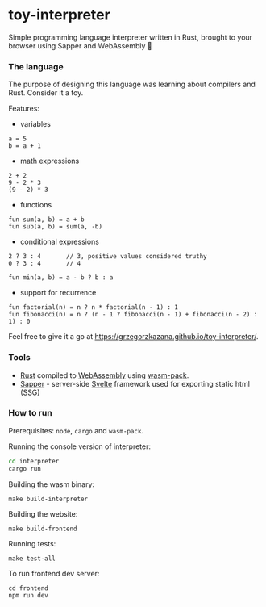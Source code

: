 # toy-interpreter

Simple programming language interpreter written in Rust, brought to your browser using Sapper and WebAssembly 🚀

### The language

The purpose of designing this language was learning about compilers and Rust. Consider it a toy.

Features:

-   variables

```
a = 5
b = a + 1
```

-   math expressions

```
2 + 2
9 - 2 * 3
(9 - 2) * 3
```

-   functions

```
fun sum(a, b) = a + b
fun sub(a, b) = sum(a, -b)
```

-   conditional expressions

```
2 ? 3 : 4       // 3, positive values considered truthy
0 ? 3 : 4       // 4

fun min(a, b) = a - b ? b : a
```

-   support for recurrence

```
fun factorial(n) = n ? n * factorial(n - 1) : 1
fun fibonacci(n) = n ? (n - 1 ? fibonacci(n - 1) + fibonacci(n - 2) : 1) : 0
```

Feel free to give it a go at https://grzegorzkazana.github.io/toy-interpreter/.

### Tools

-   [Rust](https://www.rust-lang.org/) compiled to [WebAssembly](https://webassembly.org/) using [wasm-pack](https://github.com/rustwasm/wasm-pack).
-   [Sapper](https://sapper.svelte.dev/) - server-side [Svelte](https://svelte.dev/) framework used for exporting static html (SSG)

### How to run

Prerequisites: `node`, `cargo` and `wasm-pack`.

Running the console version of interpreter:

```bash
cd interpreter
cargo run
```

Building the wasm binary:

```
make build-interpreter
```

Building the website:

```
make build-frontend
```

Running tests:

```
make test-all
```

To run frontend dev server:

```
cd frontend
npm run dev
```
